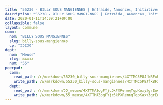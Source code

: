 ```yaml
---
title: "55230 - BILLY SOUS MANGIENNES | Entraide, Annonces, Initiatives"
description: "55230 - BILLY SOUS MANGIENNES | Entraide, Annonces, Initiatives"
date: 2020-01-11T14:09:21+09:00
collapsible: false
layout: commune
comm:
  nom: "BILLY SOUS MANGIENNES"
  slug: billy-sous-mangiennes
  cp: "55230"
dept:
  nom: "Meuse"
  slug: meuse
  num: "55"
peerpad:
  comm:
    read_path: /r/markdown/55230_billy-sous-mangiennes/4XTTMC5P8JfkBFxULbpo8MmvCADujkWZQwvGR5UMu6YMCTYPy
    write_path: /w/markdown/55230_billy-sous-mangiennes/4XTTMC5P8JfkBFxULbpo8MmvCADujkWZQwvGR5UMu6YMCTYPy-K3TgTwfAc1n4XKK4XmKAREb9FtMf99wArMDXbgxVCjPvPbGdSVsY4qqgdDrFcSSpBxTMw99SneeJHAdXQFMFYrxfn3j7CQdHJCZv7UgE2Qhpj51zR8fxPvX7BAceNhVVB43s68KR
  dept:
    read_path: /r/markdown/55_meuse/4XTTMAZogFYjc3kPXRennqTqpKaxy3grEwemFqg29rwkrPVit
    write_path: /w/markdown/55_meuse/4XTTMAZogFYjc3kPXRennqTqpKaxy3grEwemFqg29rwkrPVit-K3TgUKFK4U3KduRmUzLc9vHoSRQG77sF2Wbs3cyWXobZcgb6TfASJcGDPror5ZZanBF6Mpjeq1Ushd16Pu9ha9F7F38qzhQqES3b79Xt7LuU1tzmWNED66pWnroExmsHxWtFur2G
---
```


